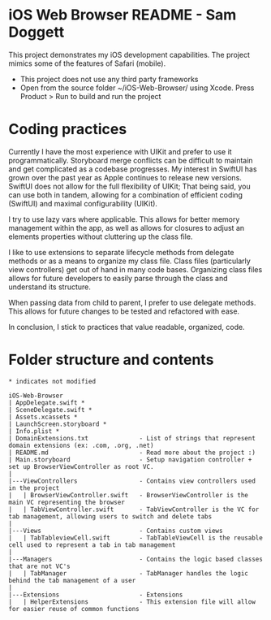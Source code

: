 #  iOS Web Browser README - Sam Doggett

This project demonstrates my iOS development capabilities. The project mimics some of the features of Safari (mobile).

- This project does not use any third party frameworks
- Open from the source folder ~/iOS-Web-Browser/ using Xcode. Press Product > Run to build and run the project

# Coding practices 

Currently I have the most experience with UIKit and prefer to use it programmatically. Storyboard merge conflicts can be difficult to maintain and get complicated as a codebase progresses. My interest in SwiftUI has grown over the past year as Apple continues to release new versions. SwiftUI does not allow for the full flexibility of UIKit; That being said, you can use both in tandem, allowing for a combination of efficient coding (SwiftUI) and maximal configurability (UIKit).

I try to use lazy vars where applicable. This allows for better memory management within the app, as well as allows for closures to adjust an elements properties without cluttering up the class file.

I like to use extensions to separate lifecycle methods from delegate methods or as a means to organize my class file. Class files (particularly view controllers) get out of hand in many code bases. Organizing class files allows for future developers to easily parse through the class and understand its structure.

When passing data from child to parent, I prefer to use delegate methods. This allows for future changes to be tested and refactored with ease.

In conclusion, I stick to practices that value readable, organized, code. 

# Folder structure and contents
```
* indicates not modified

iOS-Web-Browser
| AppDelegate.swift *
| SceneDelegate.swift *
| Assets.xcassets *
| LaunchScreen.storyboard *
| Info.plist *
| DomainExtensions.txt              - List of strings that represent domain extensions (ex: .com, .org, .net)
| README.md                         - Read more about the project :)
| Main.storyboard                   - Setup navigation controller + set up BrowserViewController as root VC.
|
|---ViewControllers                 - Contains view controllers used in the project
|   | BrowserViewController.swift   - BrowserViewController is the main VC representing the browser
|   | TabViewController.swift       - TabViewController is the VC for tab management, allowing users to switch and delete tabs
|   
|---Views                           - Contains custom views   
|   | TabTableviewCell.swift        - TabTableViewCell is the reusable cell used to represent a tab in tab management
|   
|---Managers                        - Contains the logic based classes that are not VC's
|   | TabManager                    - TabManager handles the logic behind the tab management of a user
|
|---Extensions                      - Extensions
|   | HelperExtensions              - This extension file will allow for easier reuse of common functions
```
